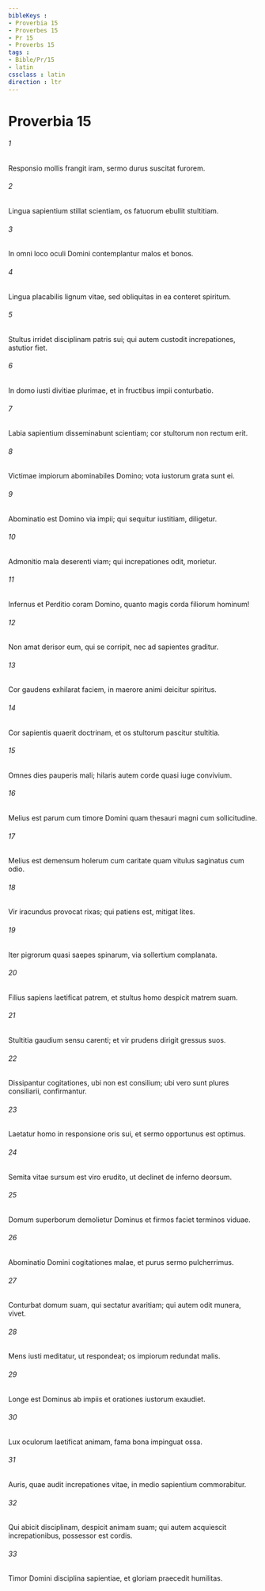```yaml
---
bibleKeys : 
- Proverbia 15
- Proverbes 15
- Pr 15
- Proverbs 15
tags : 
- Bible/Pr/15
- latin
cssclass : latin
direction : ltr
---
```


# Proverbia 15

###### 1
Responsio mollis frangit iram, sermo durus suscitat furorem.
###### 2
Lingua sapientium stillat scientiam, os fatuorum ebullit stultitiam.
###### 3
In omni loco oculi Domini contemplantur malos et bonos.
###### 4
Lingua placabilis lignum vitae, sed obliquitas in ea conteret spiritum.
###### 5
Stultus irridet disciplinam patris sui; qui autem custodit increpationes, astutior fiet.
###### 6
In domo iusti divitiae plurimae, et in fructibus impii conturbatio.
###### 7
Labia sapientium disseminabunt scientiam; cor stultorum non rectum erit.
###### 8
Victimae impiorum abominabiles Domino; vota iustorum grata sunt ei.
###### 9
Abominatio est Domino via impii; qui sequitur iustitiam, diligetur.
###### 10
Admonitio mala deserenti viam; qui increpationes odit, morietur.
###### 11
Infernus et Perditio coram Domino, quanto magis corda filiorum hominum!
###### 12
Non amat derisor eum, qui se corripit, nec ad sapientes graditur.
###### 13
Cor gaudens exhilarat faciem, in maerore animi deicitur spiritus.
###### 14
Cor sapientis quaerit doctrinam, et os stultorum pascitur stultitia.
###### 15
Omnes dies pauperis mali; hilaris autem corde quasi iuge convivium.
###### 16
Melius est parum cum timore Domini quam thesauri magni cum sollicitudine.
###### 17
Melius est demensum holerum cum caritate quam vitulus saginatus cum odio.
###### 18
Vir iracundus provocat rixas; qui patiens est, mitigat lites.
###### 19
Iter pigrorum quasi saepes spinarum, via sollertium complanata.
###### 20
Filius sapiens laetificat patrem, et stultus homo despicit matrem suam.
###### 21
Stultitia gaudium sensu carenti; et vir prudens dirigit gressus suos.
###### 22
Dissipantur cogitationes, ubi non est consilium; ubi vero sunt plures consiliarii, confirmantur.
###### 23
Laetatur homo in responsione oris sui, et sermo opportunus est optimus.
###### 24
Semita vitae sursum est viro erudito, ut declinet de inferno deorsum.
###### 25
Domum superborum demolietur Dominus et firmos faciet terminos viduae.
###### 26
Abominatio Domini cogitationes malae, et purus sermo pulcherrimus.
###### 27
Conturbat domum suam, qui sectatur avaritiam; qui autem odit munera, vivet.
###### 28
Mens iusti meditatur, ut respondeat; os impiorum redundat malis.
###### 29
Longe est Dominus ab impiis et orationes iustorum exaudiet.
###### 30
Lux oculorum laetificat animam, fama bona impinguat ossa.
###### 31
Auris, quae audit increpationes vitae, in medio sapientium commorabitur.
###### 32
Qui abicit disciplinam, despicit animam suam; qui autem acquiescit increpationibus, possessor est cordis.
###### 33
Timor Domini disciplina sapientiae, et gloriam praecedit humilitas.
